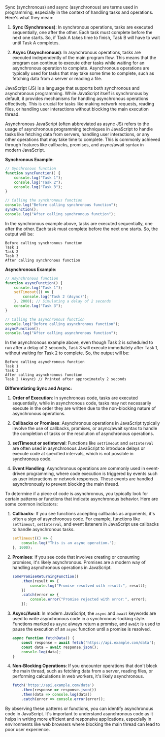 Sync (synchronous) and async (asynchronous) are terms used in programming, especially in the context of handling tasks and operations. Here's what they mean:

1. **Sync (Synchronous)**: In synchronous operations, tasks are executed sequentially, one after the other. Each task must complete before the next one starts. So, if Task A takes time to finish, Task B will have to wait until Task A completes.

2. **Async (Asynchronous)**: In asynchronous operations, tasks are executed independently of the main program flow. This means that the program can continue to execute other tasks while waiting for an asynchronous operation to complete. Asynchronous operations are typically used for tasks that may take some time to complete, such as fetching data from a server or reading a file.

JavaScript (JS) is a language that supports both synchronous and asynchronous programming. While JavaScript itself is synchronous by default, it provides mechanisms for handling asynchronous operations effectively. This is crucial for tasks like making network requests, reading files, or handling user interactions without blocking the main execution thread.

Asynchronous JavaScript (often abbreviated as async JS) refers to the usage of asynchronous programming techniques in JavaScript to handle tasks like fetching data from servers, handling user interactions, or any other operations that may take time to complete. This is commonly achieved through features like callbacks, promises, and async/await syntax in modern JavaScript.


**Synchronous Example:**

```javascript
// Synchronous function
function syncFunction() {
    console.log("Task 1");
    console.log("Task 2");
    console.log("Task 3");
}

// Calling the synchronous function
console.log("Before calling synchronous function");
syncFunction();
console.log("After calling synchronous function");
```

In the synchronous example above, tasks are executed sequentially, one after the other. Each task must complete before the next one starts. So, the output will be:

```
Before calling synchronous function
Task 1
Task 2
Task 3
After calling synchronous function
```

**Asynchronous Example:**

```javascript
// Asynchronous function
function asyncFunction() {
    console.log("Task 1");
    setTimeout(() => {
        console.log("Task 2 (Async)");
    }, 2000); // Simulating a delay of 2 seconds
    console.log("Task 3");
}

// Calling the asynchronous function
console.log("Before calling asynchronous function");
asyncFunction();
console.log("After calling asynchronous function");
```

In the asynchronous example above, even though Task 2 is scheduled to run after a delay of 2 seconds, Task 3 will execute immediately after Task 1, without waiting for Task 2 to complete. So, the output will be:

```
Before calling asynchronous function
Task 1
Task 3
After calling asynchronous function
Task 2 (Async) // Printed after approximately 2 seconds
```

**Differentiating Sync and Async:**

1. **Order of Execution**: In synchronous code, tasks are executed sequentially, while in asynchronous code, tasks may not necessarily execute in the order they are written due to the non-blocking nature of asynchronous operations.

2. **Callbacks or Promises**: Asynchronous operations in JavaScript typically involve the use of callbacks, promises, or async/await syntax to handle the completion of tasks or the resolution of asynchronous operations.

3. **setTimeout or setInterval**: Functions like `setTimeout` and `setInterval` are often used in asynchronous JavaScript to introduce delays or execute code at specified intervals, which is not possible in synchronous code.

4. **Event Handling**: Asynchronous operations are commonly used in event-driven programming, where code execution is triggered by events such as user interactions or network responses. These events are handled asynchronously to prevent blocking the main thread.



To determine if a piece of code is asynchronous, you typically look for certain patterns or functions that indicate asynchronous behavior. Here are some common indicators:

1. **Callbacks**: If you see functions accepting callbacks as arguments, it's often a sign of asynchronous code. For example, functions like `setTimeout`, `setInterval`, and event listeners in JavaScript use callbacks to handle asynchronous tasks.

    ```javascript
    setTimeout(() => {
        console.log("This is an async operation.");
    }, 1000);
    ```

2. **Promises**: If you see code that involves creating or consuming promises, it's likely asynchronous. Promises are a modern way of handling asynchronous operations in JavaScript.

    ```javascript
    somePromiseReturningFunction()
        .then(result => {
            console.log("Promise resolved with result:", result);
        })
        .catch(error => {
            console.error("Promise rejected with error:", error);
        });
    ```

3. **Async/Await**: In modern JavaScript, the `async` and `await` keywords are used to write asynchronous code in a synchronous-looking style. Functions marked as `async` always return a promise, and `await` is used to pause the execution of an `async` function until a promise is resolved.

    ```javascript
    async function fetchData() {
        const response = await fetch('https://api.example.com/data');
        const data = await response.json();
        console.log(data);
    }
    ```

4. **Non-Blocking Operations**: If you encounter operations that don't block the main thread, such as fetching data from a server, reading files, or performing calculations in web workers, it's likely asynchronous.

    ```javascript
    fetch('https://api.example.com/data')
        .then(response => response.json())
        .then(data => console.log(data))
        .catch(error => console.error(error));
    ```

By observing these patterns or functions, you can identify asynchronous code in JavaScript. It's important to understand asynchronous code as it helps in writing more efficient and responsive applications, especially in environments like web browsers where blocking the main thread can lead to poor user experience.